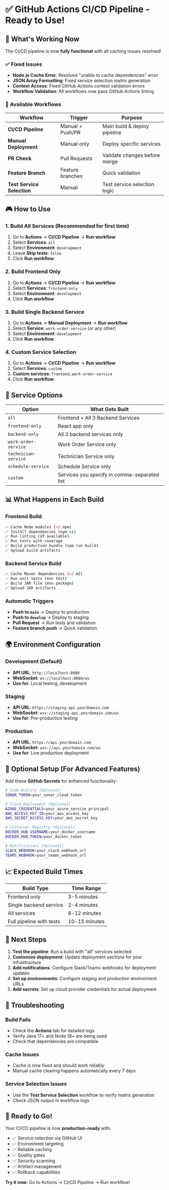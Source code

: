 # ✅ GitHub Actions CI/CD Pipeline - Ready to Use!

## 🎯 What's Working Now

The CI/CD pipeline is now **fully functional** with all caching issues resolved! 

### ✅ **Fixed Issues**
- **Node.js Cache Error**: Resolved "unable to cache dependencies" error
- **JSON Array Formatting**: Fixed service selection matrix generation  
- **Context Access**: Fixed GitHub Actions context validation errors
- **Workflow Validation**: All workflows now pass GitHub Actions linting

### 🚀 **Available Workflows**

| Workflow | Trigger | Purpose |
|----------|---------|---------|
| **CI/CD Pipeline** | Manual + Push/PR | Main build & deploy pipeline |
| **Manual Deployment** | Manual only | Deploy specific services |
| **PR Check** | Pull Requests | Validate changes before merge |
| **Feature Branch** | Feature branches | Quick validation |
| **Test Service Selection** | Manual | Test service selection logic |

## 🎮 **How to Use**

### **1. Build All Services (Recommended for first time)**
1. Go to **Actions** → **CI/CD Pipeline** → **Run workflow**
2. Select **Services**: `all`
3. Select **Environment**: `development`  
4. Leave **Skip tests**: `false`
5. Click **Run workflow**

### **2. Build Frontend Only**
1. Go to **Actions** → **CI/CD Pipeline** → **Run workflow**
2. Select **Services**: `frontend-only`
3. Select **Environment**: `development`
4. Click **Run workflow**

### **3. Build Single Backend Service**
1. Go to **Actions** → **Manual Deployment** → **Run workflow**
2. Select **Service**: `work-order-service` (or any other)
3. Select **Environment**: `development`
4. Click **Run workflow**

### **4. Custom Service Selection**
1. Go to **Actions** → **CI/CD Pipeline** → **Run workflow**
2. Select **Services**: `custom`
3. **Custom services**: `frontend,work-order-service`
4. Click **Run workflow**

## 🔧 **Service Options**

| Option | What Gets Built |
|--------|-----------------|
| `all` | Frontend + All 3 Backend Services |
| `frontend-only` | React app only |
| `backend-only` | All 3 backend services only |
| `work-order-service` | Work Order Service only |
| `technician-service` | Technician Service only |
| `schedule-service` | Schedule Service only |
| `custom` | Services you specify in comma-separated list |

## 📊 **What Happens in Each Build**

### **Frontend Build**
```bash
✅ Cache Node modules (~/.npm)
✅ Install dependencies (npm ci)
✅ Run linting (if available)
✅ Run tests with coverage
✅ Build production bundle (npm run build)
✅ Upload build artifacts
```

### **Backend Service Build**
```bash
✅ Cache Maven dependencies (~/.m2)
✅ Run unit tests (mvn test)
✅ Build JAR file (mvn package)
✅ Upload JAR artifacts
```

### **Automatic Triggers**
- **Push to `main`** → Deploy to production
- **Push to `develop`** → Deploy to staging  
- **Pull Request** → Run tests and validation
- **Feature branch push** → Quick validation

## 🌍 **Environment Configuration**

### **Development** (Default)
- **API URL**: `http://localhost:8080`
- **WebSocket**: `ws://localhost:8080/ws`
- **Use for**: Local testing, development

### **Staging** 
- **API URL**: `https://staging-api.yourdomain.com`
- **WebSocket**: `wss://staging-api.yourdomain.com/ws`
- **Use for**: Pre-production testing

### **Production**
- **API URL**: `https://api.yourdomain.com`
- **WebSocket**: `wss://api.yourdomain.com/ws`
- **Use for**: Live production deployment

## 🔐 **Optional Setup (For Advanced Features)**

Add these **GitHub Secrets** for enhanced functionality:

```bash
# Code Quality (Optional)
SONAR_TOKEN=your_sonar_cloud_token

# Cloud Deployment (Optional)  
AZURE_CREDENTIALS=your_azure_service_principal
AWS_ACCESS_KEY_ID=your_aws_access_key
AWS_SECRET_ACCESS_KEY=your_aws_secret_key

# Container Registry (Optional)
DOCKER_HUB_USERNAME=your_docker_username
DOCKER_HUB_TOKEN=your_docker_token

# Notifications (Optional)
SLACK_WEBHOOK=your_slack_webhook_url
TEAMS_WEBHOOK=your_teams_webhook_url
```

## 📈 **Expected Build Times**

| Build Type | Time Range |
|------------|-----------|
| Frontend only | 3-5 minutes |
| Single backend service | 2-4 minutes |
| All services | 8-12 minutes |
| Full pipeline with tests | 10-15 minutes |

## 🎯 **Next Steps**

1. **Test the pipeline**: Run a build with "all" services selected
2. **Customize deployment**: Update deployment sections for your infrastructure
3. **Add notifications**: Configure Slack/Teams webhooks for deployment updates
4. **Set up environments**: Configure staging and production environment URLs
5. **Add secrets**: Set up cloud provider credentials for actual deployment

## 🐛 **Troubleshooting**

### **Build Fails**
- Check the **Actions** tab for detailed logs
- Verify Java 17+ and Node 18+ are being used
- Check that dependencies are compatible

### **Cache Issues** 
- Cache is now fixed and should work reliably
- Manual cache clearing happens automatically every 7 days

### **Service Selection Issues**
- Use the **Test Service Selection** workflow to verify matrix generation
- Check JSON output in workflow logs

## 🎉 **Ready to Go!**

Your CI/CD pipeline is now **production-ready** with:
- ✅ Service selection via GitHub UI
- ✅ Environment targeting  
- ✅ Reliable caching
- ✅ Quality gates
- ✅ Security scanning
- ✅ Artifact management
- ✅ Rollback capabilities

**Try it now**: Go to Actions → CI/CD Pipeline → Run workflow!